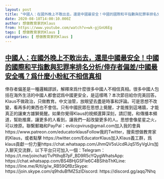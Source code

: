 ```yaml
---
layout: post
title: "中國人：在國外晚上不敢出去，還是中國最安全！中國的國際和平指數與犯罪率排名分析/倖存者偏差/中國最安全嗎？爲什麼小粉紅不相信真相"
date: 2020-08-18T14:00:10.000Z
author: 想做教育家的Klaus
from: https://www.youtube.com/watch?v=wk-gjGnU6Eg
tags: [ 想做教育家的Klaus ]
categories: [ 想做教育家的Klaus ]
---
```

<!--1597759210000-->
[中國人：在國外晚上不敢出去，還是中國最安全！中國的國際和平指數與犯罪率排名分析/倖存者偏差/中國最安全嗎？爲什麼小粉紅不相信真相](https://www.youtube.com/watch?v=wk-gjGnU6Eg)
------

<div>
倖存者偏差是一種邏輯謬誤，解釋來爲什麼很多中國人不相信真相。很多中國人包括在海外生活的中國人都會認爲中國更安全，是這樣嗎？本次節目給你完美回答。Klaus不做政治，只做教育。中文油管，放眼望去盡是時事和評論。可是思想不改變，看再多的東西也不會信。只有中國民眾在思想上覺醒，才能推到這堵牆，才能真正的讓東方雄獅覺醒。如果你覺得Klaus的視頻還算深刻，請訂閱，和傳播本頻道，幫助推廣，讓更多的人看到，讓我們一起改變更多的人。思想會像星星之火，可以燎原。聯繫郵箱和PayPal：evilccpvirus@gmail.com加入我的會員 https://www.patreon.com/educatorklausFollow我的Twitter，搜索想做教育家的Klaus，或者點擊 https://twitter.com/EducatorKlaus加入Klaus義工群，爲klaus貢獻一份力量https://chat.whatsapp.com/JhmQV5sUcdRJqS15yVgUrs加入聊天交流群，以下平台只可加入一個：Telegram： https://t.me/joinchat/TvPtlhqB7pF_BD9R5cYQygWhatsApp: https://chat.whatsapp.com/BS4BHjGSFle6C4BSlhbThKLine: https://line.me/R/ti/g/w_RB59QfBzSkype: https://join.skype.com/q9hduBfMZSzlDiscord: https://discord.gg/aqq7Nhq
</div>

